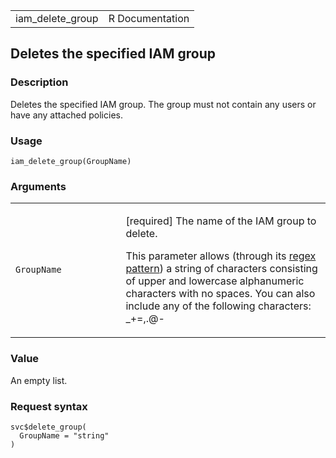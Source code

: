 <table style="width: 100%;">
<tbody>
<tr class="odd">
<td>iam_delete_group</td>
<td style="text-align: right;">R Documentation</td>
</tr>
</tbody>
</table>

## Deletes the specified IAM group

### Description

Deletes the specified IAM group. The group must not contain any users or
have any attached policies.

### Usage

    iam_delete_group(GroupName)

### Arguments

<table>
<colgroup>
<col style="width: 35%" />
<col style="width: 65%" />
</colgroup>
<tbody>
<tr class="odd">
<td><code id="iam_delete_group_:_GroupName">GroupName</code></td>
<td><p>[required] The name of the IAM group to delete.</p>
<p>This parameter allows (through its <a
href="https://en.wikipedia.org/wiki/Regex">regex pattern</a>) a string
of characters consisting of upper and lowercase alphanumeric characters
with no spaces. You can also include any of the following characters:
_+=,.@-</p></td>
</tr>
</tbody>
</table>

### Value

An empty list.

### Request syntax

    svc$delete_group(
      GroupName = "string"
    )
